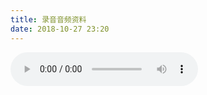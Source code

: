 ```yaml
---
title: 录音音频资料
date: 2018-10-27 23:20
---
```


<audio controls="controls"> 
    <source title="中央已派专员去杭州处理P2P案子" alt="raw/1.ogg" src="https://i.screenshot.net/xdnzdh6" type="audio/ogg"> Your browser does not support the audio tag. 
</audio>